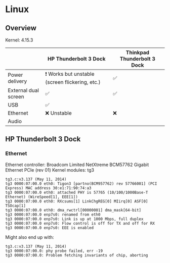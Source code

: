 # Linux

## Overview
Kernel: 4.15.3

|   | HP Thunderbolt 3 Dock | Thinkpad Thunderbolt 3 Dock |
|---|---|---|
|Power delivery| :exclamation: Works but unstable (screen flickering, etc.) | :white_check_mark: |
|External dual screen| :white_check_mark: | :white_check_mark: |
|USB| :white_check_mark: | |
|Ethernet | :x: Unstable | :x: |
|Audio | | |


## HP Thunderbolt 3 Dock

### Ethernet
Ethernet controller: Broadcom Limited NetXtreme BCM57762 Gigabit Ethernet PCIe (rev 01)
Kernel modules: tg3

```
tg3.c:v3.137 (May 11, 2014)
tg3 0000:07:00.0 eth0: Tigon3 [partno(BCM957762) rev 57766001] (PCI Express) MAC address 30:e1:71:90:74:a3
tg3 0000:07:00.0 eth0: attached PHY is 57765 (10/100/1000Base-T Ethernet) (WireSpeed[1], EEE[1])
tg3 0000:07:00.0 eth0: RXcsums[1] LinkChgREG[0] MIirq[0] ASF[0] TSOcap[1]
tg3 0000:07:00.0 eth0: dma_rwctrl[00000001] dma_mask[64-bit]
tg3 0000:07:00.0 enp7s0: renamed from eth0
tg3 0000:07:00.0 enp7s0: Link is up at 1000 Mbps, full duplex
tg3 0000:07:00.0 enp7s0: Flow control is off for TX and off for RX
tg3 0000:07:00.0 enp7s0: EEE is enabled

```

Might also end up with:
```
tg3.c:v3.137 (May 11, 2014)
tg3 0000:07:00.0: phy probe failed, err -19
tg3 0000:07:00.0: Problem fetching invariants of chip, aborting
```

